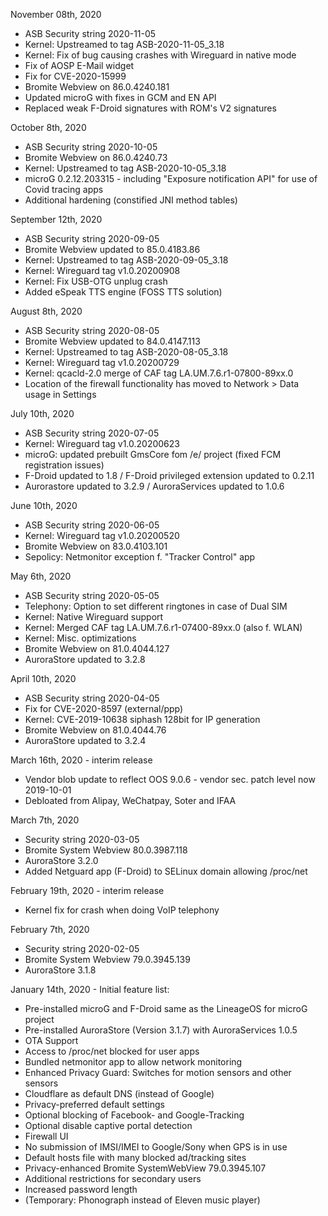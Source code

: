 November 08th, 2020

- ASB Security string 2020-11-05
- Kernel: Upstreamed to tag ASB-2020-11-05_3.18
- Kernel: Fix of bug causing crashes with Wireguard in native mode
- Fix of AOSP E-Mail widget
- Fix for CVE-2020-15999
- Bromite Webview on 86.0.4240.181
- Updated microG with fixes in GCM and EN API
- Replaced weak F-Droid signatures with ROM's V2 signatures


October 8th, 2020

- ASB Security string 2020-10-05
- Bromite Webview on 86.0.4240.73
- Kernel: Upstreamed to tag ASB-2020-10-05_3.18
- microG 0.2.12.203315 - including "Exposure notification API" for use of Covid tracing apps
- Additional hardening (constified JNI method tables)


September 12th, 2020

- ASB Security string 2020-09-05
- Bromite Webview updated to 85.0.4183.86
- Kernel: Upstreamed to tag ASB-2020-09-05_3.18
- Kernel: Wireguard tag v1.0.20200908
- Kernel: Fix USB-OTG unplug crash
- Added eSpeak TTS engine (FOSS TTS solution)


August 8th, 2020

- ASB Security string 2020-08-05
- Bromite Webview updated to 84.0.4147.113
- Kernel: Upstreamed to tag ASB-2020-08-05_3.18
- Kernel: Wireguard tag v1.0.20200729
- Kernel: qcacld-2.0 merge of CAF tag LA.UM.7.6.r1-07800-89xx.0
- Location of the firewall functionality has moved to Network > Data usage in Settings


July 10th, 2020

- ASB Security string 2020-07-05
- Kernel: Wireguard tag v1.0.20200623
- microG: updated prebuilt GmsCore fom /e/ project (fixed FCM registration issues)
- F-Droid updated to 1.8 / F-Droid privileged extension updated to 0.2.11
- Aurorastore updated to 3.2.9 / AuroraServices updated to 1.0.6


June 10th, 2020

- ASB Security string 2020-06-05
- Kernel: Wireguard tag v1.0.20200520
- Bromite Webview on 83.0.4103.101
- Sepolicy: Netmonitor exception f. "Tracker Control" app


May 6th, 2020

- ASB Security string 2020-05-05
- Telephony: Option to set different ringtones in case of Dual SIM
- Kernel: Native Wireguard support
- Kernel: Merged CAF tag LA.UM.7.6.r1-07400-89xx.0 (also f. WLAN)
- Kernel: Misc. optimizations
- Bromite Webview on 81.0.4044.127
- AuroraStore updated to 3.2.8


April 10th, 2020

- ASB Security string 2020-04-05
- Fix for CVE-2020-8597 (external/ppp)
- Kernel: CVE-2019-10638 siphash 128bit for IP generation
- Bromite Webview on 81.0.4044.76
- AuroraStore updated to 3.2.4


March 16th, 2020 - interim release

- Vendor blob update to reflect OOS 9.0.6 - vendor sec. patch level now 2019-10-01
- Debloated from Alipay, WeChatpay, Soter and IFAA


March 7th, 2020

- Security string 2020-03-05
- Bromite System Webview 80.0.3987.118
- AuroraStore 3.2.0
- Added Netguard app (F-Droid) to SELinux domain allowing /proc/net


February 19th, 2020 - interim release

- Kernel fix for crash when doing VoIP telephony


February 7th, 2020

- Security string 2020-02-05
- Bromite System Webview 79.0.3945.139
- AuroraStore 3.1.8


January 14th, 2020 - Initial feature list:

- Pre-installed microG and F-Droid same as the LineageOS for microG project
- Pre-installed AuroraStore (Version 3.1.7) with AuroraServices 1.0.5
- OTA Support
- Access to /proc/net blocked for user apps
- Bundled netmonitor app to allow network monitoring
- Enhanced Privacy Guard: Switches for motion sensors and other sensors
- Cloudflare as default DNS (instead of Google)
- Privacy-preferred default settings
- Optional blocking of Facebook- and Google-Tracking
- Optional disable captive portal detection
- Firewall UI
- No submission of IMSI/IMEI to Google/Sony when GPS is in use
- Default hosts file with many blocked ad/tracking sites
- Privacy-enhanced Bromite SystemWebView 79.0.3945.107
- Additional restrictions for secondary users
- Increased password length
- (Temporary: Phonograph instead of Eleven music player)

